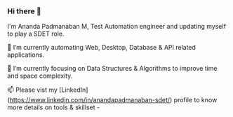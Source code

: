 ### Hi there 👋

I'm Ananda Padmanaban M, Test Automation engineer and updating myself to play a SDET role. 

🔭 I’m currently automating Web, Desktop, Database & API related applications.

🌱 I’m currently focusing on Data Structures & Algorithms to improve time and space complexity.

📫 Please vist my [LinkedIn] (https://www.linkedin.com/in/anandapadmanaban-sdet/) profile to know more details on tools & skillset - 
